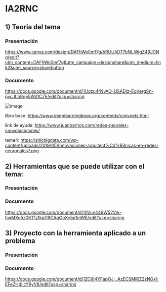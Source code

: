 # IA2RNC

## 1) Teoria del tema



### Presentación
https://www.canva.com/design/DAFhWo0mf7g/bRUUhD77bNi_WjgZ49JCNg/edit?utm_content=DAFhWo0mf7g&utm_campaign=designshare&utm_medium=link2&utm_source=sharebutton

### Documento
https://docs.google.com/document/d/1Ugzu4rNvAO-USADIz-EgKergSn-pycJLb9qe5Wd1CZE/edit?usp=sharing

![image](https://user-images.githubusercontent.com/70553210/235047595-d12ef776-bd1a-4394-b9cb-395c435b54ff.png)


libro base: https://www.deeplearningbook.org/contents/convnets.html

link de ayuda: https://www.juanbarrios.com/redes-neurales-convolucionales/

tema4: https://sitiobigdata.com/wp-content/uploads/2019/05/Innovaciones-arquitect%C3%B3nicas-en-redes-neuronales7.png

## 2) Herramientas que se puede utilizar con el tema:

### Presentación


### Documento
https://docs.google.com/document/d/1hVuv449W52Vw-hwMXe5z08T1zfkpG6CAqOoXy5p1mWE/edit?usp=sharing

## 3) Proyecto con la herramienta aplicado a un problema

### Presentación

### Documento
https://docs.google.com/document/d/1ZO9i4YFapOJ-_AzECSMiRZ2zNGxI-EFeZHdIlcYRyV8/edit?usp=sharing
